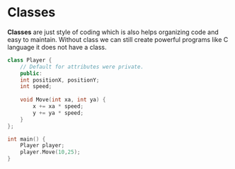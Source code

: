 # Classes

**Classes** are just style of coding which is also helps organizing code and easy to maintain. Without class we can still create powerful programs like C language it does not have a class.

```c++
class Player {
    // Default for attributes were private.
    public:
    int positionX, positionY;
    int speed;
    
    void Move(int xa, int ya) {
        x += xa * speed;
        y += ya * speed;
    }
};

int main() {
    Player player;
    player.Move(10,25);
}
```